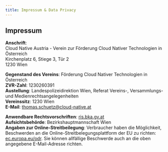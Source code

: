 ```yaml
---
title: Impressum & Data Privacy
---
```


## Impressum

**Anschrift**:<br/>
Cloud Native Austria - Verein zur Förderung Cloud Nativer Technologien in Österreich<br/>
Kirchenplatz 6, Stiege 3, Tür 2<br/>
1230 Wien

**Gegenstand des Vereins**: Förderung Cloud Nativer Technologien in Österreich<br/>
**ZVR-Zahl**: 1230260391<br/>
**Austellung**: Landespolizeidirektion Wien, Referat Vereins-, Versammlungs- und Medienrechtsangelegenheiten<br/>
**Vereinssitz**: 1230 Wien<br/>
**E-Mail**: thomas.schuetz@cloud-native.at

**Anwendbare Rechtsvorschriften**: [ris.bka.gv.at](https://www.ris.bka.gv.at)<br/>
**Aufsichtsbehörde**: Bezirkshauptmannschaft Wien<br/>
**Angaben zur Online-Streitbeilegung**: Verbraucher haben die Möglichkeit, Beschwerden an die
Online-Streitbelegungsplattform der EU zu richten: [ec.europa.eu/odr](https://ec.europa.eu/odr). Sie können allfällige
Beschwerde auch an die oben angegebene E-Mail-Adresse richten.